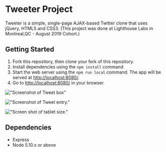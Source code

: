 # Tweeter Project

Tweeter is a simple, single-page AJAX-based Twitter clone that uses jQuery, HTML5 and CSS3. 
(This project was done at Lighthouse Labs in Montreal,QC - August 2019 Cohort.)

## Getting Started

1. Fork this repository, then clone your fork of this repository.
2. Install dependencies using the `npm install` command.
3. Start the web server using the `npm run local` command. The app will be served at <http://localhost:8080/>.
4. Go to <http://localhost:8080/> in your browser.

!["Screenshot of Tweet box"](URL)

!["Screenshot of Tweet entry."](URL)

!["Screen shot of tablet size."](URL)
## Dependencies

- Express
- Node 5.10.x or above
